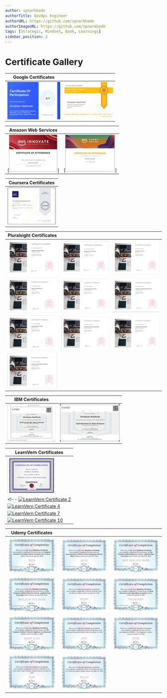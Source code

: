 ```yaml
---
author: spnarkhede
authorTitle: DevOps Engineer
authorURL: https://github.com/spnarkhede
authorImageURL: https://github.com/spnarkhede
tags: [Strategic, Mindset, Book, Learnings]
sidebar_position: 2
--- 
```

# Certificate Gallery
 
| Google Certificates |   | 
|---------------------|---|
| [![Google Certificate 1](./img/google_certificate1.png)](./pdf/google_certificate1.pdf) | [![Google Certificate 2](./img/google_certificate2.png)](./pdf/google_certificate2.pdf) |

<!-- | [![Google Certificate 3](./img/google_certificate3.png)](./pdf/google_certificate3.pdf) |
| [![Google Certificate 4](./img/google_certificate4.png)](./pdf/google_certificate4.pdf) | [![Google Certificate 5](./img/google_certificate5.png)](./pdf/google_certificate5.pdf) | [![Google Certificate 6](./img/google_certificate6.png)](./pdf/google_certificate6.pdf) |
| [![Google Certificate 7](./img/google_certificate7.png)](./pdf/google_certificate7.pdf) | [![Google Certificate 8](./img/google_certificate8.png)](./pdf/google_certificate8.pdf) | [![Google Certificate 9](./img/google_certificate9.png)](./pdf/google_certificate9.pdf) |
| [![Google Certificate 10](./img/google_certificate10.png)](./pdf/google_certificate10.pdf) |   |   | -->

<!-- | Microsoft Certificates |   |   |
|------------------------|---|---|
| [![Microsoft Certificate 1](./img/microsoft_certificate1.png)](./pdf/microsoft_certificate1.pdf) | [![Microsoft Certificate 2](./img/microsoft_certificate2.png)](./pdf/microsoft_certificate2.pdf) | [![Microsoft Certificate 3](./img/microsoft_certificate3.png)](./pdf/microsoft_certificate3.pdf) |
| [![Microsoft Certificate 4](./img/microsoft_certificate4.png)](./pdf/microsoft_certificate4.pdf) | [![Microsoft Certificate 5](./img/microsoft_certificate5.png)](./pdf/microsoft_certificate5.pdf) | [![Microsoft Certificate 6](./img/microsoft_certificate6.png)](./pdf/microsoft_certificate6.pdf) |
| [![Microsoft Certificate 7](./img/microsoft_certificate7.png)](./pdf/microsoft_certificate7.pdf) | [![Microsoft Certificate 8](./img/microsoft_certificate8.png)](./pdf/microsoft_certificate8.pdf) | [![Microsoft Certificate 9](./img/microsoft_certificate9.png)](./pdf/microsoft_certificate9.pdf) |
| [![Microsoft Certificate 10](./img/microsoft_certificate10.png)](./pdf/microsoft_certificate10.pdf) |   |   | -->

| Amazon Web Services |   |   
|---------------------------------|---|
| [![AWS Certificate 1](./img/aws_certificate1.jpg)] | [![AWS Certificate 2](./img/aws_certificate2.jpg)] | 

<!-- [![AWS Certificate 3](./img/aws_certificate3.png)](./pdf/aws_certificate3.pdf) |
| [![AWS Certificate 4](./img/aws_certificate4.png)](./pdf/aws_certificate4.pdf) | [![AWS Certificate 5](./img/aws_certificate5.png)](./pdf/aws_certificate5.pdf) | [![AWS Certificate 6](./img/aws_certificate6.png)](./pdf/aws_certificate6.pdf) |
| [![AWS Certificate 7](./img/aws_certificate7.png)](./pdf/aws_certificate7.pdf) | [![AWS Certificate 8](./img/aws_certificate8.png)](./pdf/aws_certificate8.pdf) | [![AWS Certificate 9](./img/aws_certificate9.png)](./pdf/aws_certificate9.pdf) |
| [![AWS Certificate 10](./img/aws_certificate10.png)](./pdf/aws_certificate10.pdf) |   |   | -->

| Coursera Certificates |  
|------------------------|
| [![LearnVern Certificate 1](./img/coursera_certificate1.png)](./pdf/coursera_certificate1.pdf) |

| Pluralsight Certificates |   |   |
|--------------------------|---|---|
| [![Pluralsight Certificate 1](./img/pluralsight_certificate1.png)](./pdf/pluralsight_certificate1.pdf) | [![Pluralsight Certificate 2](./img/pluralsight_certificate2.png)](./pdf/pluralsight_certificate2.pdf) | [![Pluralsight Certificate 3](./img/pluralsight_certificate3.png)](./pdf/pluralsight_certificate3.pdf) |
| [![Pluralsight Certificate 4](./img/pluralsight_certificate4.png)](./pdf/pluralsight_certificate4.pdf) | [![Pluralsight Certificate 5](./img/pluralsight_certificate5.png)](./pdf/pluralsight_certificate5.pdf) | [![Pluralsight Certificate 6](./img/pluralsight_certificate6.png)](./pdf/pluralsight_certificate6.pdf) |
| [![Pluralsight Certificate 7](./img/pluralsight_certificate7.png)](./pdf/pluralsight_certificate7.pdf) | [![Pluralsight Certificate 8](./img/pluralsight_certificate8.png)](./pdf/pluralsight_certificate8.pdf) | [![Pluralsight Certificate 9](./img/pluralsight_certificate9.png)](./pdf/pluralsight_certificate9.pdf) |
| [![Pluralsight Certificate 11](./img/pluralsight_certificate11.png)](./pdf/pluralsight_certificate11.pdf) |   |   |

| IBM Certificates |   |
|------------------|---|
| [![IBM Certificate 1](./img/ibm_certificate1.jpg)](./pdf/ibm_certificate1.pdf) | [![IBM Certificate 2](./img/ibm_certificate2.jpg)](./pdf/ibm_certificate2.pdf) |

<!-- | [![IBM Certificate 3](./img/ibm_certificate3.png)](./pdf/ibm_certificate3.pdf) |
| [![IBM Certificate 4](./img/ibm_certificate4.png)](./pdf/ibm_certificate4.pdf) | [![IBM Certificate 5](./img/ibm_certificate5.png)](./pdf/ibm_certificate5.pdf) | [![IBM Certificate 6](./img/ibm_certificate6.png)](./pdf/ibm_certificate6.pdf) |
| [![IBM Certificate 7](./img/ibm_certificate7.png)](./pdf/ibm_certificate7.pdf) | [![IBM Certificate 8](./img/ibm_certificate8.png)](./pdf/ibm_certificate8.pdf) | [![IBM Certificate 9](./img/ibm_certificate9.png)](./pdf/ibm_certificate9.pdf) |
| [![IBM Certificate 10](./img/ibm_certificate10.png)](./pdf/ibm_certificate10.pdf) |   |   | -->

| LearnVern Certificates |  
|------------------------|
| [![LearnVern Certificate 1](./img/learnvern_certificate1.png)](./pdf/learnvern_certificate1.pdf) |
<!-- [![LearnVern Certificate 2](./img/learnvern_certificate2.png)](./pdf/learnvern_certificate2.pdf) | [![LearnVern Certificate 3](./img/learnvern_certificate3.png)](./pdf/learnvern_certificate3.pdf) |
| [![LearnVern Certificate 4](./img/learnvern_certificate4.png)](./pdf/learnvern_certificate4.pdf) | [![LearnVern Certificate 5](./img/learnvern_certificate5.png)](./pdf/learnvern_certificate5.pdf) | [![LearnVern Certificate 6](./img/learnvern_certificate6.png)](./pdf/learnvern_certificate6.pdf) |
| [![LearnVern Certificate 7](./img/learnvern_certificate7.png)](./pdf/learnvern_certificate7.pdf) | [![LearnVern Certificate 8](./img/learnvern_certificate8.png)](./pdf/learnvern_certificate8.pdf) | [![LearnVern Certificate 9](./img/learnvern_certificate9.png)](./pdf/learnvern_certificate9.pdf) |
| [![LearnVern Certificate 10](./img/learnvern_certificate10.png)](./pdf/learnvern_certificate10.pdf) |   |   | -->


| Udemy Certificates |   |   |
|--------------------|---|---|
| [![Udemy Certificate 1](./img/udemy_certificate1.png)](./pdf/udemy_certificate1.pdf) | [![Udemy Certificate 2](./img/udemy_certificate2.png)](./pdf/udemy_certificate2.pdf) | [![Udemy Certificate 3](./img/udemy_certificate3.png)](./pdf/udemy_certificate3.pdf) |
| [![Udemy Certificate 4](./img/udemy_certificate4.jpg)](./pdf/udemy_certificate4.pdf) | [![Udemy Certificate 5](./img/udemy_certificate5.jpg)](./pdf/udemy_certificate5.pdf) | [![Udemy Certificate 6](./img/udemy_certificate6.jpg)](./pdf/udemy_certificate6.pdf) |
| [![Udemy Certificate 7](./img/udemy_certificate7.jpg)](./pdf/udemy_certificate7.pdf) | [![Udemy Certificate 8](./img/udemy_certificate8.jpg)](./pdf/udemy_certificate8.pdf) | [![Udemy Certificate 9](./img/udemy_certificate9.jpg)](./pdf/udemy_certificate9.pdf) |
| [![Udemy Certificate 10](./img/udemy_certificate10.jpg)](./pdf/udemy_certificate10.pdf) | [![Udemy Certificate 10](./img/udemy_certificate11.jpg)](./pdf/udemy_certificate11.pdf) |   |
